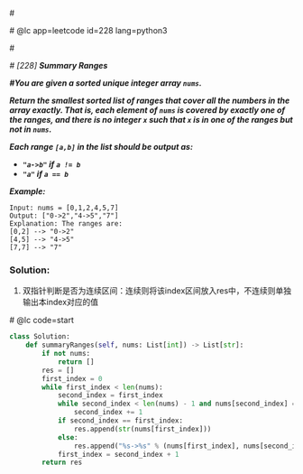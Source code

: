 \#

\# @lc app=leetcode id=228 lang=python3

\#

*\# [228] **Summary Ranges***

***\#You are given a sorted unique integer array `nums`.***

***Return the smallest sorted list of ranges that cover all the numbers in the array exactly. That is, each element of `nums` is covered by exactly one of the ranges, and there is no integer `x` such that `x` is in one of the ranges but not in `nums`.***

***Each range `[a,b]` in the list should be output as:***

- ***`"a->b"` if `a != b`***
- ***`"a"` if `a == b`***

***Example:***

```
Input: nums = [0,1,2,4,5,7]
Output: ["0->2","4->5","7"]
Explanation: The ranges are:
[0,2] --> "0->2"
[4,5] --> "4->5"
[7,7] --> "7"
```

### Solution:

1. 双指针判断是否为连续区间：连续则将该index区间放入res中，不连续则单独输出本index对应的值

\# @lc code=start

```python
class Solution:
    def summaryRanges(self, nums: List[int]) -> List[str]:
        if not nums:
            return []
        res = []
        first_index = 0
        while first_index < len(nums):
            second_index = first_index
            while second_index < len(nums) - 1 and nums[second_index] == nums[second_index + 1] - 1:
                second_index += 1
            if second_index == first_index:
                res.append(str(nums[first_index]))
            else:
                res.append("%s->%s" % (nums[first_index], nums[second_index]))
            first_index = second_index + 1
        return res
```

